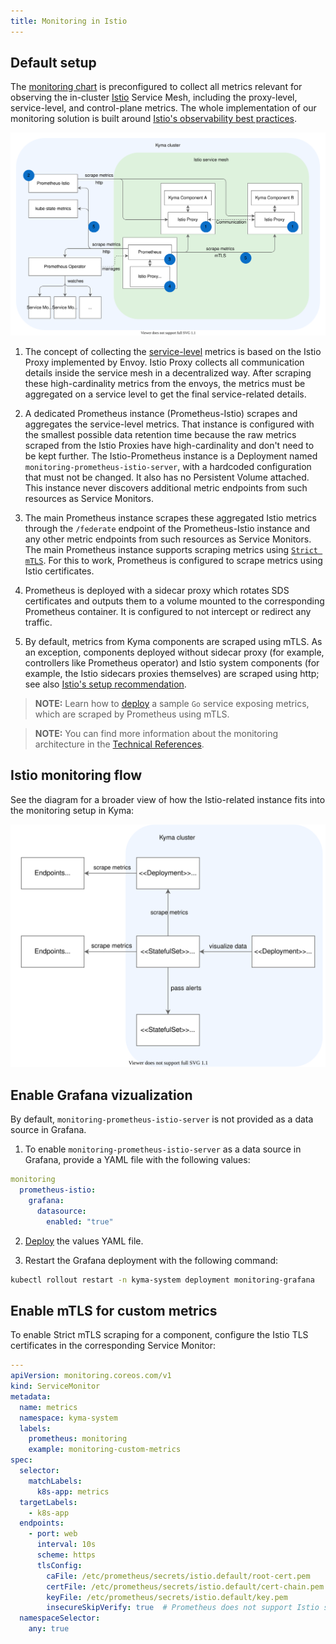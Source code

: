 ```yaml
---
title: Monitoring in Istio
---
```


## Default setup

The [monitoring chart](https://github.com/kyma-project/kyma/blob/main/resources/monitoring/values.yaml) is preconfigured to collect all metrics relevant for observing the in-cluster [Istio](https://istio.io/latest/docs/concepts/observability/) Service Mesh, including the proxy-level, service-level, and control-plane metrics. The whole implementation of our monitoring solution is built around [Istio's observability best practices](https://istio.io/latest/docs/ops/best-practices/observability/).

![Prometheus Setup](./assets/prometheus-setup.svg)

1. The concept of collecting the [service-level](https://istio.io/latest/docs/concepts/observability/#service-level-metrics) metrics is based on the Istio Proxy implemented by Envoy. Istio Proxy collects all communication details inside the service mesh in a decentralized way. After scraping these high-cardinality metrics from the envoys, the metrics must be aggregated on a service level to get the final service-related details.

2. A dedicated Prometheus instance (Prometheus-Istio) scrapes and aggregates the service-level metrics. That instance is configured with the smallest possible data retention time because the raw metrics scraped from the Istio Proxies have high-cardinality and don't need to be kept further. 
The Istio-Prometheus instance is a Deployment named `monitoring-prometheus-istio-server`, with a hardcoded configuration that must not be changed. It also has no Persistent Volume attached. This instance never discovers additional metric endpoints from such resources as Service Monitors.

3. The main Prometheus instance scrapes these aggregated Istio metrics through the `/federate` endpoint of the Prometheus-Istio instance and any other metric endpoints from such resources as Service Monitors.
The main Prometheus instance supports scraping metrics using [`Strict mTLS`](https://istio.io/latest/docs/tasks/security/authentication/authn-policy/#globally-enabling-istio-mutual-tls-in-strict-mode). For this to work, Prometheus is configured to scrape metrics using Istio certificates.  
   
4. Prometheus is deployed with a sidecar proxy which rotates SDS certificates and outputs them to a volume mounted to the corresponding Prometheus container. It is configured to not intercept or redirect any traffic. 
   
5. By default, metrics from Kyma components are scraped using mTLS. As an exception, components deployed without sidecar proxy (for example, controllers like Prometheus operator) and Istio system components (for example, the Istio sidecars proxies themselves) are scraped using http; see also [Istio's setup recommendation](https://istio.io/latest/docs/ops/integrations/prometheus/#tls-settings).

>**NOTE:** Learn how to [deploy](../../../03-tutorials/00-observability/obsv-01-observe-application-metrics.md#deploy-the-example-configuration) a sample `Go` service exposing metrics, which are scraped by Prometheus using mTLS.


>**NOTE:** You can find more information about the monitoring architecture in the [Technical References](../../../05-technical-reference/00-architecture/obsv-01-architecture-monitoring.md).

## Istio monitoring flow

See the diagram for a broader view of how the Istio-related instance fits into the monitoring setup in Kyma:

![Istio Monitoring](./assets/monitoring-istio.svg)

## Enable Grafana vizualization

By default, `monitoring-prometheus-istio-server` is not provided as a data source in Grafana.

1. To enable `monitoring-prometheus-istio-server` as a data source in Grafana, provide a YAML file with the following values:

  ```yaml
  monitoring  
    prometheus-istio:
      grafana:
        datasource:
          enabled: "true"
  ```

2. [Deploy](../../../04-operation-guides/operations/03-change-kyma-config-values.md) the values YAML file.

3. Restart the Grafana deployment with the following command:

  ```bash
  kubectl rollout restart -n kyma-system deployment monitoring-grafana
  ```

## Enable mTLS for custom metrics

To enable Strict mTLS scraping for a component, configure the Istio TLS certificates in the corresponding Service Monitor:

```yaml
---
apiVersion: monitoring.coreos.com/v1
kind: ServiceMonitor
metadata:
  name: metrics
  namespace: kyma-system
  labels:
    prometheus: monitoring
    example: monitoring-custom-metrics
spec:
  selector:
    matchLabels:
      k8s-app: metrics
  targetLabels:
    - k8s-app
  endpoints:
    - port: web
      interval: 10s
      scheme: https
      tlsConfig: 
        caFile: /etc/prometheus/secrets/istio.default/root-cert.pem
        certFile: /etc/prometheus/secrets/istio.default/cert-chain.pem
        keyFile: /etc/prometheus/secrets/istio.default/key.pem
        insecureSkipVerify: true  # Prometheus does not support Istio security naming, thus skip verifying target pod ceritifcate
  namespaceSelector:
    any: true
```
